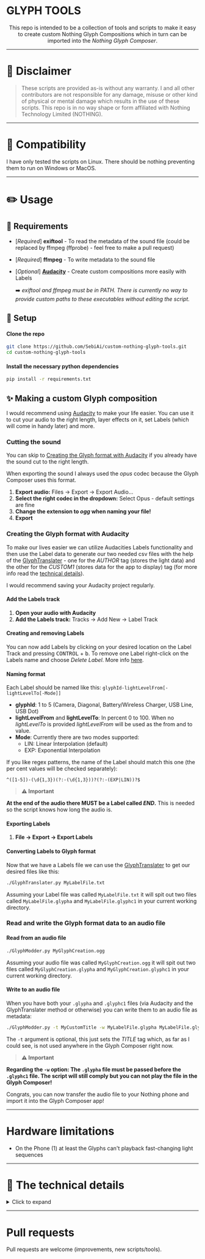 # GLYPH TOOLS

<p align="center">
This repo is intended to be a collection of tools and scripts to make it easy to create custom Nothing Glyph Compositions which in turn can be imported into the <i>Nothing Glyph Composer</i>.
</p>

***

# :pushpin: Disclaimer
> These scripts are provided as-is without any warranty. I and all other contributors are not responsible for any damage, misuse or other kind of physical or mental damage which results in the use of these scripts.
This repo is in no way shape or form affiliated with Nothing Technology Limited (NOTHING).

***

# :construction: Compatibility
I have only tested the scripts on Linux. There should be nothing preventing them to run on Windows or MacOS.

***

# :pencil2: Usage
## :memo: Requirements
* \[*Required*\] **exiftool** - To read the metadata of the sound file (could be replaced by ffmpeg (ffprobe) - feel free to make a pull request)
* \[*Required*\] **ffmpeg** - To write metadata to the sound file
* \[*Optional*\] [**Audacity**](https://www.audacityteam.org/) - Create custom compositions more easily with Labels

    :arrow_right: *exiftool and ffmpeg must be in PATH. There is currently no way to provide custom paths to these executables without editing the script.*

## :rocket: Setup
#### Clone the repo
```bash
git clone https://github.com/SebiAi/custom-nothing-glyph-tools.git
cd custom-nothing-glyph-tools
```

#### Install the necessary python dependencies
```bash
pip install -r requirements.txt
```

## :sparkles: Making a custom Glyph composition
I would recommend using [Audacity](https://www.audacityteam.org/) to make your life easier. You can use it to cut your audio to the right length, layer effects on it, set Labels (which will come in handy later) and more.

### Cutting the sound
You can skip to [Creating the Glyph format with Audacity](#creating-the-glyph-format-with-audacity) if you already have the sound cut to the right length.

When exporting the sound I always used the *opus* codec because the Glyph Composer uses this format.
1) **Export audio:** Files -> Export -> Export Audio...
2) **Select the right codec in the dropdown:** Select Opus - default settings are fine
3) **Change the extension to *ogg* when naming your file!**
4) **Export**

### Creating the Glyph format with Audacity
To make our lives easier we can utilize Audacities Labels functionality and then use the Label data to generate our two needed csv files with the help of the [GlyphTranslater](./GlyphTranslater.py) - one for the *AUTHOR* tag (stores the light data) and the other for the *CUSTOM1* (stores data for the app to display) tag (for more info read the [technical details](#wrench-the-technical-details)).

I would recommend saving your Audacity project regularly.

#### Add the Labels track
1) **Open your audio with Audacity**
2) **Add the Labels track:** Tracks -> Add New -> Label Track

#### Creating and removing Labels
You can now add Labels by clicking on your desired location on the Label Track and pressing <kbd>CONTROL</kbd> + <kbd>b</kbd>. To remove one Label right-click on the Labels name and choose *Delete Label*. More info [here](https://manual.audacityteam.org/man/removing_labels_examples.html).

#### Naming format
Each Label should be named like this: `glyphId-lightLevelFrom[-lightLevelTo[-Mode]]`
* **glyphId**: 1 to 5 (Camera, Diagonal, Battery/Wireless Charger, USB Line, USB Dot)
* **lightLevelFrom** and **lightLevelTo**: In percent 0 to 100. When no *lightLevelTo* is provided *lightLevelFrom* will be used as the from and to value.
* **Mode**: Currently there are two modes supported:
    * LIN: Linear Interpolation (default)
    * EXP: Exponential Interpolation

If you like regex patterns, the name of the Label should match this one (the per cent values will be checked separately):
```regex
^([1-5])-(\d{1,3})(?:-(\d{1,3}))?(?:-(EXP|LIN))?$
```

> **:warning: Important**

**At the end of the audio there MUST be a Label called *END*.** This is needed so the script knows how long the audio is.

#### Exporting Labels
1) **File -> Export -> Export Labels**

#### Converting Labels to Glyph format
Now that we have a Labels file we can use the [GlyphTranslater](./GlyphTranslater.py) to get our desired files like this:
```bash
./GlyphTranslater.py MyLabelFile.txt
```
Assuming your Label file was called `MyLabelFile.txt` it will spit out two files called `MyLabelFile.glypha` and `MyLabelFile.glyphc1` in your current working directory.

### Read and write the Glyph format data to an audio file
#### Read from an audio file
```bash
./GlyphModder.py MyGlyphCreation.ogg
```
Assuming your audio file was called `MyGlyphCreation.ogg` it will spit out two files called `MyGlyphCreation.glypha` and `MyGlyphCreation.glyphc1` in your current working directory.

#### Write to an audio file
When you have both your `.glypha` and `.glyphc1` files (via Audacity and the GlyphTranslater method or otherwise) you can write them to an audio file as metadata:
```bash
./GlyphModder.py -t MyCustomTitle -w MyLabelFile.glypha MyLabelFile.glyphc1 MyGlyphCreation.ogg
```
The `-t` argument is optional, this just sets the *TITLE* tag which, as far as I could see, is not used anywhere in the Glyph Composer right now.

> **:warning: Important**

**Regarding the `-w` option: The `.glypha` file must be passed before the `.glyphc1` file. The script will still comply but you can not play the file in the Glyph Composer!**

Congrats, you can now transfer the audio file to your Nothing phone and import it into the Glyph Composer app!

***

# Hardware limitations
* On the Phone (1) at least the Glyphs can't playback fast-changing light sequences

***

# :wrench: The technical details
<details>
  <summary>Click to expand</summary>

  **This is just a written up more technical view on this whole system.**

  ## Audio
  The audio seems disconnected from the lighting - seems like it only determines the final length of the composition. The maximum you can produce in the app is 10s but it can be longer when making it custom.
  
  ## Metadata
  There are the following tags in the ogg file (order irrelevant):
  * TITLE
  * ALBUM
  * AUTHOR
  * COMPOSER
  * CUSTOM1
  
  The *AUTHOR* and *CUSTOM1* tags contain both *Base64* encoded and then *zlib compressed* data (Best Compression (no preset dictionary) - see [here](https://en.wikipedia.org/wiki/List_of_file_signatures)).
  
  ### TITLE
  Contains the title given in the Glyph composer. Weirdly enough the Glyph Composer does not use this tag when displaying the name of the composition - the filename is used instead.
  
  ### ALBUM
  Saves what "pack" was used when the composition was created. Can be changed without any effect on the audio or lights. It does display in the Glyph Composer.
  
  ### AUTHOR
  After decoding and decompressing it contains the Glyph light data in a csv like manner where in each line we have the 5 Glyphs separated and followed by a comma (`,`). Each line corresponds to 16ms. Each Glyph
  0) Camera
  1) Diagonal
  2) Battery/Wireless Charger
  3) USB Line
  4) USB Dot

  can have a light value from 0 to 4080 and it appears that the smallest step is 16. If the data is longer than the audio it will not be played.

  The new line consists of Carriage Return (CR) and Line Feed (LF): `\r\n`
  The data ends with a final new line `\r\n`.

  Most of the data is padded at the end with multiple "zero lines" (`0,0,0,0,0,`) even if the audio track has ended - therefore also the playback of the light show.
  
  This might be because of how the light data is stored in the app itself which are csv files for every audio clip which are combined.

  *Example:*
  ```csv
  0,0,4080,0,0,
  0,0,4080,0,2032,
  0,0,0,0,0,
  0,0,0,0,0,
  0,0,0,0,0,

  ```
  The *Battery/Wireless Charger* Glyph is fully on for 32ms and the *USB Dot* Glyph only for 16ms after 16ms at about 50% brightness.
  
  ### COMPOSER
  This is always `Spacewar Glyph Composer`. If this does not match the Glyph Composer will not import the file.
  
  ### CUSTOM1
  This is mainly data for the Glyph Composer so it can display the timeline when playing the file. After decoding and decompressing each dot in the app is defined by a timestamp (in ms and 16 ms steps) and a Glyph id (see [AUTHOR](#author)) separated by a dash (`-`). Between each dot is a comma (`,`) and at the end of the line also.
  
  There are no new lines in this file, all dots are after one another.
  It is possible to supply timestamps which are not dividable by 16 - this is not recommended as these points should match the data in the *ALBUM* tag. It is entirely possible to mismatch the *CUSTOM1* and *ALBUM* data.
</details>

***

# Pull requests
Pull requests are welcome (improvements, new scripts/tools).
